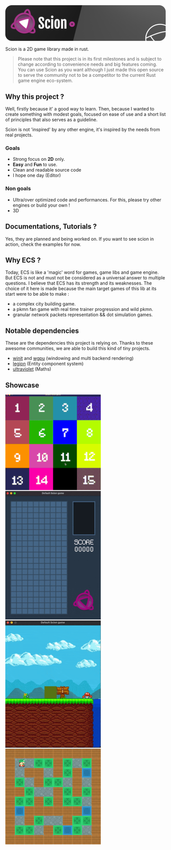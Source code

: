 <img src="banner.png" alt="Scion" />

Scion is a 2D game library made in rust. 

> Please note that this project is in its first milestones and is subject to change according to convenience needs and big features coming.
> You can use Scion as you want although I just made this open source to serve the community not to be a competitor to the current Rust game engine eco-system.

## Why this project ? 

Well, firstly because it' a good way to learn. 
Then, because I wanted to create something with modest goals, focused on ease of use and a short list of principles that also serves as a guideline.

Scion is not 'inspired' by any other engine, it's inspired by the needs from real projects. 

### Goals

- Strong focus on **2D** only.
- **Easy** and **Fun** to use.
- Clean and readable source code
- I hope one day (Editor)

### Non goals

- Ultra/over optimized code and performances. For this, please try other engines or build your own !
- 3D

## Documentations, Tutorials ?

Yes, they are planned and being worked on. If you want to see scion in action, check the examples for now.

## Why ECS ?

Today, ECS is like a 'magic' word for games, game libs and game engine. But ECS is not and must not be considered as a universal answer to multiple questions.
I believe that ECS has its strength and its weaknesses. 
The choice of it here is made because the main target games of this lib at its start were to be able to make : 
- a complex city building game.
- a pkmn fan game with real time trainer progression and wild pkmn.
- granular network packets representation && dot simulation games. 

## Notable dependencies

These are the dependencies this project is relying on. Thanks to these awesome communities, we are able to build this kind of tiny projects. 

- <a href="https://github.com/rust-windowing/winit" target="blank">winit</a> and <a href="https://github.com/gfx-rs/wgpu/tree/master/wgpu" target="blank">wgpu</a> (windowing and multi backend rendering)
- <a href="https://github.com/amethyst/legion" target="blank">legion</a> (Entity component system)
- <a href="https://github.com/termhn/ultraviolet" target="blank">ultraviolet</a> (Maths)
## Showcase

<img src="./examples/taquin/taquin.gif" alt="Taquin" style="width:300px"/>
<img src="./examples/tetris/tetris.gif" alt="Tetris" style="width:300px" />
<img src="./examples/mario/mario.gif" alt="Mario" style="width:300px" />
<img src="./examples/bomberman/bomberman.gif" alt="Bomberman" style="width:300px" />
